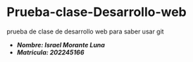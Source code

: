 # Prueba-clase-Desarrollo-web

prueba de clase de desarrollo web para saber usar git

* ***Nombre: Israel Morante Luna***
* ***Matricula: 202245166***



